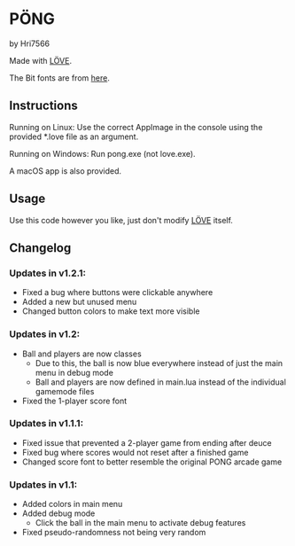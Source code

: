 # PÖNG
by Hri7566

Made with [LÖVE](https://love2d.org "LÖVE - Free 2D Game Engine").

The Bit fonts are from [here](http://www.mattlag.com/bitfonts/ "Matt LaGrandeur - BitFonts").

## Instructions

Running on Linux: Use the correct AppImage in the console using the provided *.love file as an argument.

Running on Windows: Run pong.exe (not love.exe).

A macOS app is also provided.

## Usage

Use this code however you like, just don't modify [LÖVE](https://love2d.org "LÖVE - Free 2D Game Engine") itself.

## Changelog

### Updates in v1.2.1:
 + Fixed a bug where buttons were clickable anywhere
 + Added a new but unused menu
 + Changed button colors to make text more visible

### Updates in v1.2:
 + Ball and players are now classes
   + Due to this, the ball is now blue everywhere instead of just the main menu in debug mode
   + Ball and players are now defined in main.lua instead of the individual gamemode files
 + Fixed the 1-player score font

### Updates in v1.1.1:
 + Fixed issue that prevented a 2-player game from ending after deuce
 + Fixed bug where scores would not reset after a finished game
 + Changed score font to better resemble the original PONG arcade game

### Updates in v1.1:
 + Added colors in main menu
 + Added debug mode
   + Click the ball in the main menu to activate debug features
 + Fixed pseudo-randomness not being very random